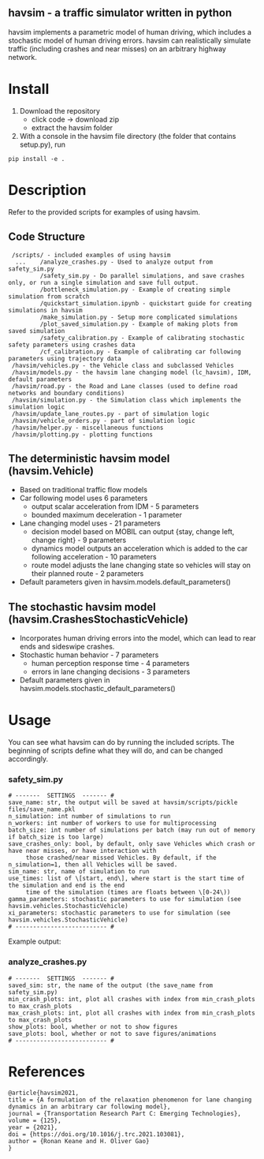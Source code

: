 ## havsim - a traffic simulator written in python
havsim implements a parametric model of human driving, which includes a stochastic model of human driving errors. havsim can realistically simulate traffic (including crashes and near misses) on an arbitrary highway network.

# Install
1. Download the repository
     - click code -> download zip
     - extract the havsim folder
2. With a console in the havsim file directory (the folder that contains setup.py), run 
```
pip install -e .
```
  
# Description
Refer to the provided scripts for examples of using havsim.

## Code Structure
     /scripts/ - included examples of using havsim
      ...    /analyze_crashes.py - Used to analyze output from safety_sim.py 
             /safety_sim.py - Do parallel simulations, and save crashes only, or run a single simulation and save full output.
             /bottleneck_simulation.py - Example of creating simple simulation from scratch
             /quickstart_simulation.ipynb - quickstart guide for creating simulations in havsim
             /make_simulation.py - Setup more complicated simulations
             /plot_saved_simulation.py - Example of making plots from saved simulation
             /safety_calibration.py - Example of calibrating stochastic safety parameters using crashes data
             /cf_calibration.py - Example of calibrating car following parameters using trajectory data
     /havsim/vehicles.py - the Vehicle class and subclassed Vehicles
     /havsim/models.py - the havsim lane changing model (lc_havsim), IDM, default parameters
     /havsim/road.py - the Road and Lane classes (used to define road networks and boundary conditions)
     /havsim/simulation.py - the Simulation class which implements the simulation logic
     /havsim/update_lane_routes.py - part of simulation logic
     /havsim/vehicle_orders.py - part of simulation logic
     /havsim/helper.py - miscellaneous functions
     /havsim/plotting.py - plotting functions

## The deterministic havsim model (havsim.Vehicle) 
- Based on traditional traffic flow models
- Car following model uses 6 parameters
  - output scalar acceleration from IDM - 5 parameters
  - bounded maximum deceleration - 1 parameter
- Lane changing model uses - 21 parameters
   - decision model based on MOBIL can output {stay, change left, change right} - 9 parameters
   - dynamics model outputs an acceleration which is added to the car following acceleration - 10 parameters
   - route model adjusts the lane changing state so vehicles will stay on their planned route - 2 parameters
- Default parameters given in havsim.models.default_parameters()

## The stochastic havsim model (havsim.CrashesStochasticVehicle)
- Incorporates human driving errors into the model, which can lead to rear ends and sideswipe crashes.
- Stochastic human behavior - 7 parameters
  - human perception response time - 4 parameters
  - errors in lane changing decisions - 3 parameters
- Default parameters given in havsim.models.stochastic_default_parameters()
     
# Usage
You can see what havsim can do by running the included scripts. The beginning of scripts define what they will do, and can be changed accordingly.
### safety_sim.py
```
# -------  SETTINGS  ------- #
save_name: str, the output will be saved at havsim/scripts/pickle files/save_name.pkl
n_simulation: int number of simulations to run
n_workers: int number of workers to use for multiprocessing
batch_size: int number of simulations per batch (may run out of memory if batch_size is too large)
save_crashes_only: bool, by default, only save Vehicles which crash or have near misses, or have interaction with
     those crashed/near missed Vehicles. By default, if the n_simulation=1, then all Vehicles will be saved.
sim_name: str, name of simulation to run
use_times: list of \[start, end\], where start is the start time of the simulation and end is the end
     time of the simulation (times are floats between \[0-24\))
gamma_parameters: stochastic parameters to use for simulation (see havsim.vehicles.StochasticVehicle)
xi_parameters: stochastic parameters to use for simulation (see havsim.vehicles.StochasticVehicle)
# -------------------------- #
```
     
Example output:

### analyze_crashes.py
```
# -------  SETTINGS  ------- #
saved_sim: str, the name of the output (the save_name from safety_sim.py)
min_crash_plots: int, plot all crashes with index from min_crash_plots to max_crash_plots
max_crash_plots: int, plot all crashes with index from min_crash_plots to max_crash_plots
show_plots: bool, whether or not to show figures
save_plots: bool, whether or not to save figures/animations
# -------------------------- #
```
# References
```
@article{havsim2021,
title = {A formulation of the relaxation phenomenon for lane changing dynamics in an arbitrary car following model},
journal = {Transportation Research Part C: Emerging Technologies},
volume = {125},
year = {2021},
doi = {https://doi.org/10.1016/j.trc.2021.103081},
author = {Ronan Keane and H. Oliver Gao}
}
```
